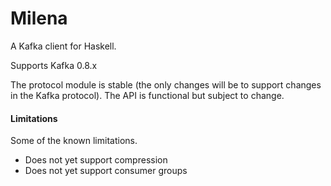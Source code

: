 Milena
======

A Kafka client for Haskell.

Supports Kafka 0.8.x

The protocol module is stable (the only changes will be to support changes in the Kafka protocol). The API is functional but subject to change.

#### Limitations

Some of the known limitations.

* Does not yet support compression
* Does not yet support consumer groups
